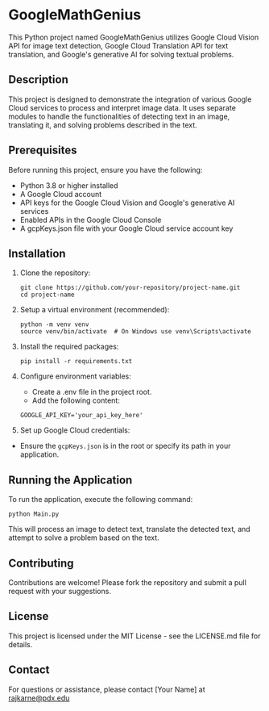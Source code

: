 # GoogleMathGenius

This Python project named GoogleMathGenius utilizes Google Cloud Vision API for image text detection, Google Cloud Translation API for text translation, and Google's generative AI for solving textual problems.

## Description

This project is designed to demonstrate the integration of various Google Cloud services to process and interpret image data. It uses separate modules to handle the functionalities of detecting text in an image, translating it, and solving problems described in the text.

## Prerequisites

Before running this project, ensure you have the following:

- Python 3.8 or higher installed
- A Google Cloud account
- API keys for the Google Cloud Vision and Google's generative AI services
- Enabled APIs in the Google Cloud Console
- A gcpKeys.json file with your Google Cloud service account key

## Installation

1. Clone the repository:
   ```
   git clone https://github.com/your-repository/project-name.git
   cd project-name
   ```
   
2. Setup a virtual environment (recommended):
    ```
    python -m venv venv
    source venv/bin/activate  # On Windows use venv\Scripts\activate
    ```
   
3. Install the required packages:
    ```
    pip install -r requirements.txt
    ```
   
4. Configure environment variables:
    - Create a .env file in the project root.
    - Add the following content:
    ```
    GOOGLE_API_KEY='your_api_key_here'
    ```

5. Set up Google Cloud credentials:

- Ensure the `gcpKeys.json` is in the root or specify its path in your application.

## Running the Application
To run the application, execute the following command:

```
python Main.py
```

This will process an image to detect text, translate the detected text, and attempt to solve a problem based on the text.

## Contributing
Contributions are welcome! Please fork the repository and submit a pull request with your suggestions.

## License
This project is licensed under the MIT License - see the LICENSE.md file for details.

## Contact
For questions or assistance, please contact [Your Name] at rajkarne@pdx.edu
